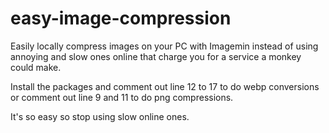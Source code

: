 # easy-image-compression
Easily locally compress images on your PC with Imagemin instead of using annoying and slow ones online that charge you for a service a monkey could make.

Install the packages and comment out line 12 to 17 to do webp conversions or comment out line 9 and 11 to do png compressions.

It's so easy so stop using slow online ones.
